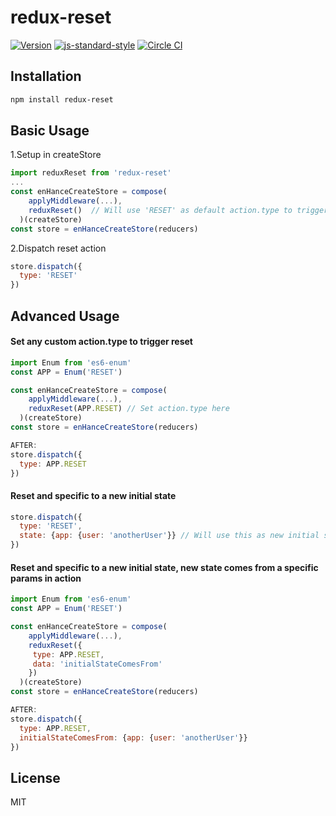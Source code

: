 # redux-reset
[![Version](http://img.shields.io/npm/v/redux-reset.svg)](https://www.npmjs.org/package/redux-reset)
[![js-standard-style](https://img.shields.io/badge/code%20style-standard-brightgreen.svg?style=flat)](https://github.com/feross/standard)
[![Circle CI](https://circleci.com/gh/wwayne/redux-reset/tree/master.svg?style=svg)](https://circleci.com/gh/wwayne/redux-reset/tree/master)

## Installation

```sh
npm install redux-reset
```

## Basic Usage
1.Setup in createStore

```JavaScript
import reduxReset from 'redux-reset'
...
const enHanceCreateStore = compose(
    applyMiddleware(...),
    reduxReset()  // Will use 'RESET' as default action.type to trigger reset
  )(createStore)
const store = enHanceCreateStore(reducers)
```


2.Dispatch reset action

```JavaScript
store.dispatch({
  type: 'RESET'
})
```

## Advanced Usage
#### Set any custom action.type to trigger reset

```JavaScript
import Enum from 'es6-enum'
const APP = Enum('RESET')

const enHanceCreateStore = compose(
    applyMiddleware(...),
    reduxReset(APP.RESET) // Set action.type here
  )(createStore)
const store = enHanceCreateStore(reducers)

AFTER:
store.dispatch({
  type: APP.RESET
})
```

#### Reset and specific to a new initial state

```JavaScript
store.dispatch({
  type: 'RESET',
  state: {app: {user: 'anotherUser'}} // Will use this as new initial state
})
```

#### Reset and specific to a new initial state, new state comes from a specific params in action

```JavaScript
import Enum from 'es6-enum'
const APP = Enum('RESET')

const enHanceCreateStore = compose(
    applyMiddleware(...),
    reduxReset({
     type: APP.RESET,
     data: 'initialStateComesFrom'
    })
  )(createStore)
const store = enHanceCreateStore(reducers)

AFTER:
store.dispatch({
  type: APP.RESET,
  initialStateComesFrom: {app: {user: 'anotherUser'}}
})
```

## License

MIT
